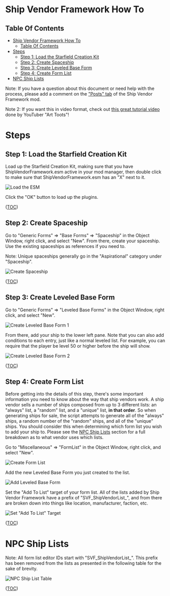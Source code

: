 Ship Vendor Framework How To
============================

Table Of Contents
-----------------
- [Ship Vendor Framework How To](#ship-vendor-framework-how-to)
    - [Table Of Contents](#table-of-contents)
- [Steps](#steps)
    - [Step 1: Load the Starfield Creation Kit](#step-1-load-the-starfield-creation-kit)
    - [Step 2: Create Spaceship](#step-2-create-spaceship)
    - [Step 3: Create Leveled Base Form](#step-3-create-leveled-base-form)
    - [Step 4: Create Form List](#step-4-create-form-list)
- [NPC Ship Lists](#npc-ship-lists)

Note: If you have a question about this document or need help with the process, please add a comment on the ["Posts" tab](https://www.nexusmods.com/starfield/mods/10057?tab=posts) of the Ship Vendor Framework mod.

Note 2: If you want this in video format, check out [this great tutorial video](https://www.youtube.com/watch?v=dfM2OqBzbxQ) done by YouTuber "Art Toots"!


Steps
=====

Step 1: Load the Starfield Creation Kit
---------------------------------------
Load up the Starfield Creation Kit, making sure that you have ShipVendorFramework.esm active in your mod manager, then double click to make sure that ShipVendorFramework.esm has an "X" next to it.

![Load the ESM](https://staticdelivery.nexusmods.com/mods/2295/images/969/969-1721942591-312643742.jpeg)

Click the "OK" button to load up the plugins.

([TOC](#table-of-contents))


Step 2: Create Spaceship
------------------------
Go to "Generic Forms" => "Base Forms" => "Spaceship" in the Object Window, right click, and select "New". From there, create your spaceship. Use the existing spaceships as references if you need to.

Note: Unique spaceships generally go in the "Aspirational" category under "Spaceship".

![Create Spaceship](https://staticdelivery.nexusmods.com/mods/2295/images/969/969-1721942605-691502869.jpeg)

([TOC](#table-of-contents))


Step 3: Create Leveled Base Form
--------------------------------
Go to "Generic Forms" => "Leveled Base Forms" in the Object Window, right click, and select "New".

![Create Leveled Base Form 1](https://staticdelivery.nexusmods.com/mods/2295/images/969/969-1722316034-46029659.jpeg)

From there, add your ship to the lower left pane. Note that you can also add conditions to each entry, just like a normal leveled list. For example, you can require that the player be level 50 or higher before the ship will show.

![Create Leveled Base Form 2](https://staticdelivery.nexusmods.com/mods/2295/images/969/969-1722316054-838272.jpeg)

([TOC](#table-of-contents))


Step 4: Create Form List
------------------------
Before getting into the details of this step, there's some important information you need to know about the way that ship vendors work. A ship vendor sells a number of ships composed from up to 3 different lists: an "always" list, a "random" list, and a "unique" list, **in that order**. So when generating ships for sale, the script attempts to generate all of the "always" ships, a random number of the "random" ships, and all of the "unique" ships. You should consider this when determining which form list you wish to add your ship to. Please see the [NPC Ship Lists](#npc-ship-lists) section for a full breakdown as to what vendor uses which lists.

Go to "Miscellaneous" => "FormList" in the Object Window, right click, and select "New".

![Create Form List](https://staticdelivery.nexusmods.com/mods/2295/images/969/969-1721942663-1160920978.jpeg)

Add the new Leveled Base Form you just created to the list.

![Add Leveled Base Form](https://staticdelivery.nexusmods.com/mods/2295/images/969/969-1721942673-1816070178.jpeg)

Set the "Add To List" target of your form list. All of the lists added by Ship Vendor Framework have a prefix of "SVF_ShipVendorList_", and from there are broken down into things like location, manufacturer, faction, etc.

![Set "Add To List" Target](https://staticdelivery.nexusmods.com/mods/2295/images/969/969-1721942682-1441125928.jpeg)

([TOC](#table-of-contents))


NPC Ship Lists
==============
Note: All form list editor IDs start with "SVF_ShipVendorList_". This prefix has been removed from the lists as presented in the following table for the sake of brevity.

![NPC Ship List Table](https://staticdelivery.nexusmods.com/mods/2295/images/969/969-1743126556-99326829.jpeg)

([TOC](#table-of-contents))
